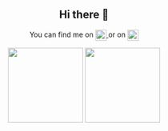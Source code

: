 <h2 align=center>Hi there 👋</h1>

<p align="center">
    You can find me on
    <a href="https://www.linkedin.com/in/pmerku">
        <img align="center" width="22px" src="https://cdn.jsdelivr.net/npm/simple-icons@v3/icons/linkedin.svg" />
    </a>
    or on 
    <a href="https://twitter.com/primozmerku">
        <img align="center" width="22px" src="https://cdn.jsdelivr.net/npm/simple-icons@v3/icons/twitter.svg" />
    </a>
</p>

<div style="text-align: center;">
  <img height="150" src="https://github-readme-stats.vercel.app/api/top-langs/?username=pmerku&theme=dark&hide_border=true&layout=compact&count_private=true" />
  <img height="150" src="https://github-readme-stats.vercel.app/api?username=pmerku&theme=dark&show_icons=true&count_private=true&hide_border=true&hide=issues" />
</div>
